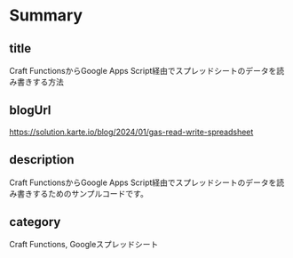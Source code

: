# Summary

## title
Craft FunctionsからGoogle Apps Script経由でスプレッドシートのデータを読み書きする方法

## blogUrl
https://solution.karte.io/blog/2024/01/gas-read-write-spreadsheet

## description
Craft FunctionsからGoogle Apps Script経由でスプレッドシートのデータを読み書きするためのサンプルコードです。

## category
Craft Functions, Googleスプレッドシート